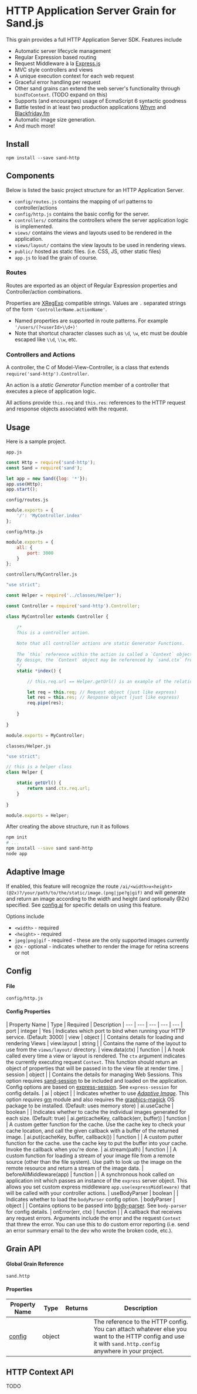 # HTTP Application Server Grain for Sand.js

This grain provides a full HTTP Application Server SDK. Features include 

- Automatic server lifecycle management
- Regular Expression based routing
- Request Middleware à la [Express.js](http://expressjs.com/)
- MVC style controllers and views
- A unique execution context for each web request
- Graceful error handling per request
- Other sand grains can extend the web server's functionality through `bindToContext`. (TODO expand on this)
- Supports (and encourages) usage of EcmaScript 6 syntactic goodness
- Battle tested in at least two production applications [Whym](https://getwhym.com) and [Blackfriday.fm](https://www.blackfriday.fm)
- Automatic image size generation.
- And much more!

## Install

`npm install --save sand-http`

## Components

Below is listed the basic project structure for an HTTP Application Server.

- `config/routes.js` contains the mapping of url patterns to controller/actions
- `config/http.js` contains the basic config for the server.
- `controllers/` contains the controllers where the server application logic is implemented.
- `views/` contains the views and layouts used to be rendered in the application.
- `views/layout/` contains the view layouts to be used in rendering views.
- `public/` hosted as static files. (i.e. CSS, JS, other static files)
- `app.js` to load the grain of course.


### Routes

Routes are exported as an object of Regular Expression properties and Controller/action combinations.

Properties are [XRegExp](http://xregexp.com/) compatible strings.
Values are `.` separated strings of the form `'ControllerName.actionName'`.

- Named properties are supported in route patterns. For example `'/users/(?<userId>\\d+)'`
- Note that shortcut character classes such as `\d`, `\w`, etc must be double escaped like `\\d`, `\\w`, etc.

### Controllers and Actions

A controller, the C of Model-View-Controller, is a class that extends `require('sand-http').Controller`.

An action is a _static Generator Function_ member of a controller that executes a piece of application logic.

All actions provide `this.req` and `this.res`: references to the HTTP request and response objects associated with the request.

## Usage

Here is a sample project.

`app.js`

```JavaScript
const Http = require('sand-http');
const Sand = require('sand');

let app = new Sand({log: '*'});
app.use(Http);
app.start();
```

`config/routes.js`

```JavaScript
module.exports = {
	'/': 'MyController.index'
};
```

`config/http.js`

```JavaScript
module.exports = {
	all: {
		port: 3000
	}
};
```

`controllers/MyController.js`

```JavaScript
"use strict";

const Helper = require('../classes/Helper');

const Controller = require('sand-http').Controller;

class MyController extends Controller {

	/*
	This is a controller action.
	
	Note that all controller actions are static Generator Functions.
	
	The `this` reference within the action is called a `Context` object. Sand.js provides `Context` objects. `Context` objects allow tracking a single line of execution. If you are familiar with PHP, their "scope" is similar to that of `$_GET`, etc.	
	By design, the `Context` object may be referenced by `sand.ctx` from anywhere in the application to obtain a reference to the `this` of the currently executing request. This functionality allows Helper classes (for example `Helper`) to obtain a reference to the currently executing request WITHOUT having to pass the `req` object as an argument or call the Helper functions with `req` bound as `this`.
	*/
	static *index() {

		// this.req.url == Helper.getUrl() is an example of the relationship between `this` and `sand.ctx`.

		let req = this.req; // Request object (just like express)
		let res = this.res; // Response object (just like express)
		req.pipe(res);
		
	}
	
}

module.exports = MyController;
```

`classes/Helper.js`

```JavaScript
"use strict";

// this is a helper class
class Helper {

	static getUrl() {
		return sand.ctx.req.url;
	}
	
}

module.exports = Helper;
```

After creating the above structure, run it as follows

```Bash
npm init
# ...
npm install --save sand sand-http
node app
```

## Adaptive Image

If enabled, this feature will recognize the route `/ai/<width>x<height>(@2x)?/your/path/to/the/static/image.(png|jpe?g|gif)` and will generate and return an image according to the width and height (and optionally @2x) specified. See [config.ai](#config) for specific details on using this feature.

Options include

- `<width>` - required
- `<height>` - required
- `jpeg|png|gif` - required - these are the only supported images currently
- `@2x` - optional - indicates whether to render the image for retina screens or not

## Config

#### File

`config/http.js`

#### Config Properties

| Property Name | Type | Required | Description
| --- | --- | --- | --- | ---
| port | integer | Yes | Indicates which port to bind when running your HTTP service. (Default: 3000)
| view | object |  | Contains details for loading and rendering Views
| view.layout | string |  | Contains the name of the layout to use from the `views/layout/` directory.
| view.data(ctx) | function |  | A hook called every time a view or layout is rendered. The `ctx` argument indicates the currently executing request `Context`. This function should return an object of properties that will be passed in to the view file at render time.
| session | object |  | Contains the details for managing Web Sessions. This option requires [sand-session](https://github.com/SandJS/session) to be included and loaded on the application. Config options are based on [express-session](https://www.npmjs.com/package/express-session). See `express-session` for config details.
| ai | object |  | Indicates whether to use [_Adaptive Image_](#adaptive-image). This option _requires_ [gm](https://www.npmjs.com/package/gm) module and also requires the [graphics-magick](http://www.graphicsmagick.org/) OS package to be installed. (Default: uses memory store)
| ai.useCache | boolean |  | Indicates whether to cache the individual images generated for each size. (Default: true)
| ai.get(cacheKey, callback(err, buffer)) | function |  | A custom getter function for the cache. Use the cache key to check your cache location, and call the given callback with a buffer of the returned image.
| ai.put(cacheKey, buffer, callback()) | function |  | A custom putter function for the cache. use the cache key to put the buffer into your cache. Invoke the callback when you're done.
| ai.stream(path) | function |  | A custom function for loading a stream of your image file from a remote source (other than the file system). Use path to look up the image on the remote resource and return a stream of the image data.
| beforeAllMiddleware(app) | function |  | A synchronous hook called on application init which passes an instance of the `express` server object. This allows you set custom express middleware `app.use(expressMiddleware)` that will be called with your controller actions. 
| useBodyParser | boolean |  | Indicates whether to load the `bodyParser` config option.
| bodyParser | object |  | Contains options to be passed into [body-parser](https://www.npmjs.com/package/body-parser). See `body-parser` for config details.
| onError(err, ctx) | function |  | A callback that receives any request errors. Arguments include the error and the request `Context` that threw the error. You can use this to do custom error reporting (i.e. send an error summary email to the dev who wrote the broken code, etc.).

## Grain API

#### Global Grain Reference

`sand.http`

#### Properties

| Property Name | Type | Returns | Description
| --- | --- | --- | ---
| [config](#config) | object |  | The reference to the HTTP config. You can attach whatever else you want to the HTTP config and use it with `sand.http.config` anywhere in your project.

## HTTP Context API

TODO